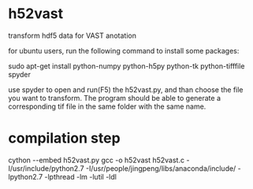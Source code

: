 # h52vast
transform hdf5 data for VAST anotation

for ubuntu users, run the following command to install some packages:

sudo apt-get install python-numpy python-h5py python-tk python-tifffile spyder

use spyder to open and run(F5) the h52vast.py, and than choose the file you want to transform. The program should be able to generate a corresponding tif file in the same folder with the same name.



# compilation step
cython --embed h52vast.py
gcc -o h52vast h52vast.c -I/usr/include/python2.7 -I/usr/people/jingpeng/libs/anaconda/include/ -lpython2.7 -lpthread -lm -lutil -ldl
